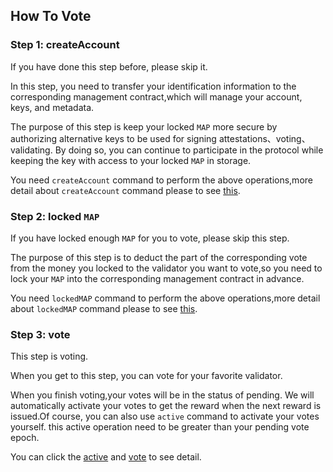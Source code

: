 ## How To Vote

### Step 1: createAccount

If you have done this step before, please skip it.

In this step, you need to transfer your identification information to the corresponding management contract,which will manage your account, keys, and metadata.

The purpose of this step is keep your locked `MAP` more secure by authorizing alternative keys to be used for signing attestations、voting、validating. By doing so, you can continue to participate in the protocol while keeping the key with access to your locked `MAP` in storage.

You need `createAccount` command to perform the above operations,more detail about `createAccount` command please to see [this](../../marker/AboutCommon.md#CreateAccount).

### Step 2: locked `MAP`

If you have locked enough `MAP` for you to vote, please skip this step.

The purpose of this step is to deduct the part of the corresponding vote from the money you locked to the validator you want to vote,so you need to lock your `MAP` into the corresponding management contract in advance.

You need `lockedMAP` command to perform the above operations,more detail about `lockedMAP` command please to see [this](../../marker/AboutCommon.md#lockedMAP).

### Step 3: vote

This step is voting.

When you get to this step, you can vote for your favorite validator.

When you finish voting,your votes will be in the status of pending. We will automatically activate your votes to get the reward when the next reward is issued.Of course, you can also use `active` command to activate your votes yourself. this active operation need to be greater than your pending vote epoch.

You can click the [active](../../marker/AboutVote.md#Activate) and [vote](../../marker/AboutVote.md#Vote)  to see detail.
